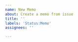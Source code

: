 ```yaml
---
name: New Memo
about: Create a memo from issue
title: ''
labels: 'Status:Memo'
assignees: ''

---
```

